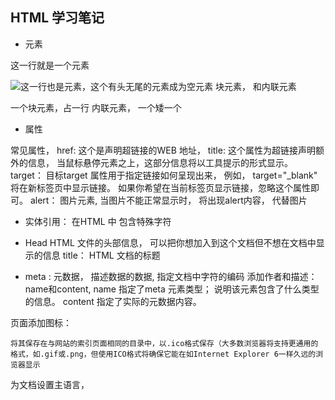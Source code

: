 ## HTML 学习笔记

* 元素
<p>这一行就是一个元素</p>
<img src="" alt="这一行也是元素，这个有头无尾的元素成为空元素">
块元素， 和内联元素

一个块元素，占一行
内联元素， 一个矮一个
* 属性

常见属性， 
href: 这个是声明超链接的WEB 地址， 
title: 这个属性为超链接声明额外的信息， 当鼠标悬停元素之上，这部分信息将以工具提示的形式显示。
target： 目标target 属性用于指定链接如何呈现出来， 例如， target="_blank" 将在新标签页中显示链接。 如果你希望在当前标签页显示链接，忽略这个属性即可。
alert： 图片元素, 当图片不能正常显示时， 将出现alert内容， 代替图片


* 实体引用： 在HTML 中 包含特殊字符


* Head HTML 文件的头部信息， 可以把你想加入到这个文档但不想在文档中显示的信息
title： HTML 文档的标题
- meta : 
	元数据， 描述数据的数据, 指定文档中字符的编码
	添加作者和描述： name和content, name 指定了meta 元素类型； 说明该元素包含了什么类型的信息。
	content 指定了实际的元数据内容。


页面添加图标：
	<link rel="shortcut icon" href="favicon.ico" type="image/x-icon">

	将其保存在与网站的索引页面相同的目录中，以.ico格式保存（大多数浏览器将支持更通用的格式，如.gif或.png，但使用ICO格式将确保它能在如Internet Explorer 6一样久远的浏览器显示


为文档设置主语言， <html lang="zh-CN">